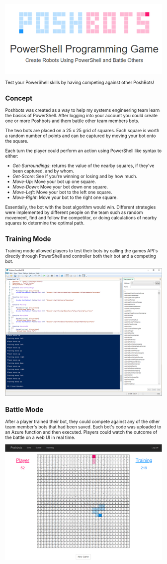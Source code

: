 ![PoshBots (PowerShell Bots)](https://raw.githubusercontent.com/kevin-r-jordan/poshbots/main/docs/poshbots.png "PoshBots (PowerShell Bots)")

Test your PowerShell skills by having competing against other PoshBots!

## Concept
Poshbots was created as a way to help my systems engineering team learn the basics of PowerShell. After logging into your account you could create one or more Poshbots and them battle other team members bots.

The two bots are placed on a 25 x 25 grid of squares. Each square is worth a random number of points and can be captured by moving your bot onto the square. 

Each turn the player could perform an action using PowerShell like syntax to either:
- *Get-Surroundings*: returns the value of the nearby squares, if they've been captured, and by whom.
- *Get-Score*: See if you're winning or losing and by how much.
- *Move-Up*: Move your bot up one square.
- *Move-Down*: Move your bot down one square.
- *Move-Left*: Move your bot to the left one square.
- *Move-Right*: Move your bot to the right one square.

Essentially, the bot with the best algorithm would win. Different strategies were implemented by different people on the team such as random movement, find and follow the competitor, or doing calculations of nearby squares to determine the optimal path. 

## Training Mode
Training mode allowed players to test their bots by calling the games API's directly through PowerShell and controller both their bot and a competing bot.

![Using PowerShell ISE to traing your PoshBot](https://raw.githubusercontent.com/kevin-r-jordan/poshbots/main/docs/poshbots-powershell-trainer.png "Using PowerShell ISE to traing your PoshBot")

## Battle Mode
After a player trained their bot, they could compete against any of the other team member's bots that had been saved. Each bot's code was uploaded to an Azure function and then executed. Players could watch the outcome of the battle on a web UI in real time.

![Watching PoshBots battle in the Web UI](https://raw.githubusercontent.com/kevin-r-jordan/poshbots/main/docs/poshbots-powershell-battle.png "Watching PoshBots battle in the Web UI")
